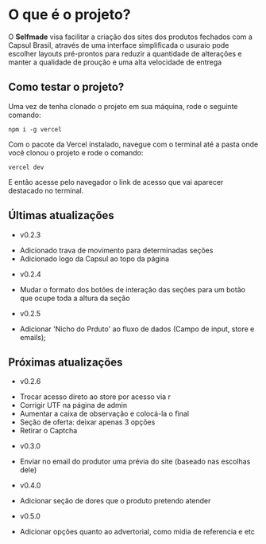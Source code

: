 # O que é o projeto?

O <strong>Selfmade</strong> visa facilitar a criação dos sites dos produtos fechados com a Capsul Brasil, através de uma interface simplificada o usuraio pode escolher layouts pré-prontos para reduzir a quantidade de alterações e manter a qualidade de proução e uma alta velocidade de entrega

## Como testar o projeto?

Uma vez de tenha clonado o projeto em sua máquina, rode o seguinte comando:

    npm i -g vercel

Com o pacote da Vercel instalado, navegue com o terminal até a pasta onde você clonou o projeto e rode o comando:

    vercel dev

E então acesse pelo navegador o link de acesso que vai aparecer destacado no terminal.

## Últimas atualizações

- v0.2.3
* Adicionado trava de movimento para determinadas seções
* Adicionado logo da Capsul ao topo da página

- v0.2.4
* Mudar o formato dos botões de interação das seções para um botão que ocupe toda a altura da seção

- v0.2.5
* Adicionar 'Nicho do Prduto' ao fluxo de dados (Campo de input, store e emails);

## Próximas atualizações
- v0.2.6
* Trocar acesso direto ao store por acesso via r
* Corrigir UTF na página de admin
* Aumentar a caixa de observação e colocá-la o final
* Seção de oferta: deixar apenas 3 opções
* Retirar o Captcha

- v0.3.0
* Enviar no email do produtor uma prévia do site (baseado nas escolhas dele)

- v0.4.0
* Adicionar seção de dores que o produto pretendo atender

- v0.5.0
* Adicionar opções quanto ao advertorial, como midia de referencia e etc

